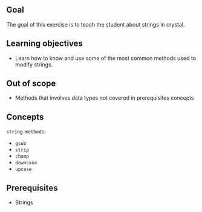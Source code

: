 ## Goal

The goal of this exercise is to teach the student about strings in crystal.

## Learning objectives

- Learn how to know and use some of the most common methods used to modify strings.

## Out of scope

- Methods that involves data types not covered in prerequisites concepts

## Concepts

`string-methods`:

- `gsub`
- `strip`
- `chomp`
- `downcase`
- `upcase`

## Prerequisites

- Strings
